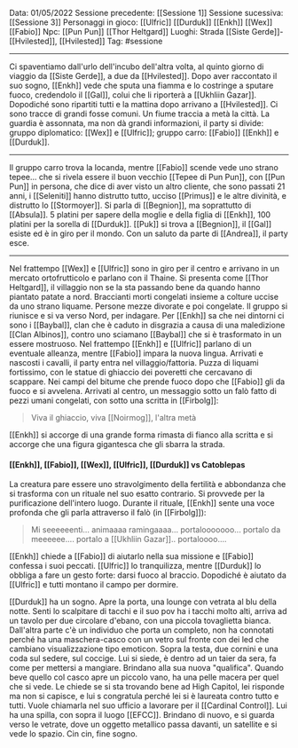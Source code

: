 Data: 01/05/2022
Sessione precedente: [[Sessione 1]]
Sessione sucessiva: [[Sessione 3]]
Personaggi in gioco: [[Ulfric]] [[Durduk]] [[Enkh]] [[Wex]] [[Fabio]]
Npc: [[Pun Pun]] [[Thor Heltgard]]
Luoghi: Strada [[Siste Gerde]]-[[Hvilested]], [[Hvilested]]
Tag: #sessione 

---
Ci spaventiamo dall'urlo dell'incubo dell'altra volta, al quinto giorno di viaggio da [[Siste Gerde]], a due da [[Hvilested]]. Dopo aver raccontato il suo sogno, [[Enkh]] vede che sputa una fiamma e lo costringe a sputare fuoco, credendolo il [[Gal]], colui che li riporterà a [[Ukhliin Gazar]]. Dopodiché sono ripartiti tutti e la mattina dopo arrivano a [[Hvilested]]. Ci sono tracce di grandi fosse comuni. Un fiume traccia a metà la città. La guardia è assonnata, ma non dà grandi informazioni, il party si divide: gruppo diplomatico: [[Wex]] e [[Ulfric]]; gruppo carro: [[Fabio]] [[Enkh]] e [[Durduk]]. 

---
Il gruppo carro trova la locanda, mentre [[Fabio]] scende vede uno strano tepee... che si rivela essere il buon vecchio [[Tepee di Pun Pun]], con [[Pun Pun]] in persona, che dice di aver visto un altro cliente, che sono passati 21 anni, i [[Seleniti]] hanno distrutto tutto, ucciso [[Primus]] e le altre divinità, e distrutto lo [[Stormoyer]]. Si parla di [[Begnion]], ma soprattutto di [[Absula]]. 5 platini per sapere della moglie e della figlia di [[Enkh]], 100 platini per la sorella di [[Durduk]]. [[Puk]] si trova a [[Begnion]], il [[Gal]] esiste ed è in giro per il mondo. Con un saluto da parte di [[Andrea]], il party esce.

---
Nel frattempo [[Wex]] e [[Ulfric]] sono in giro per il centro e arrivano in un mercato ortofrutticolo e parlano con il Thaine. Si presenta come [[Thor Heltgard]], il villaggio non se la sta passando bene da quando hanno piantato patate a nord. Braccianti morti congelati insieme a colture uccise da uno strano liquame. Persone mezze divorate e poi congelate. Il gruppo si riunisce e si va verso Nord, per indagare. Per [[Enkh]] sa che nei dintorni ci sono i [[Baybal]], clan che è caduto in disgrazia a causa di una maledizione [[Clan Albinos]], contro uno sciamano [[Baybal]] che si è trasformato in un essere mostruoso. Nel frattempo [[Enkh]] e [[Ulfric]] parlano di un eventuale alleanza, mentre [[Fabio]] impara la nuova lingua. Arrivati e nascosti i cavalli, il party entra nel villaggio/fattoria. Puzza di liquami fortissimo, con le statue di ghiaccio dei poveretti che cercavano di scappare. Nei campi del bitume che prende fuoco dopo che [[Fabio]] gli da fuoco e si avvelena.  Arrivati al centro, un messaggio sotto un falò fatto di pezzi umani congelati, con sotto una scritta in [[Firbolg]]:
>Viva il ghiaccio, viva [[Noirmog]], l'altra metà

[[Enkh]] si accorge di una grande forma rimasta di fianco alla scritta e si accorge che una figura gigantesca che gli sbarra la strada.
#### [[Enkh]], [[Fabio]], [[Wex]], [[Ulfric]], [[Durduk]] vs Catoblepas
La creatura pare essere uno stravolgimento della fertilità e abbondanza che si trasforma con un rituale nel suo esatto contrario. Si provvede per la purificazione dell'intero luogo. Durante il rituale, [[Enkh]] sente una voce profonda che gli parla attraverso il falò (in [[Firbolg]]):
> Mi seeeeeenti... animaaaa ramingaaaa... portalooooooo... portalo da meeeeee.... portalo a [[Ukhliin Gazar]].. portaloooo....

[[Enkh]] chiede a [[Fabio]] di aiutarlo nella sua missione e [[Fabio]] confessa i suoi peccati. [[Ulfric]] lo tranquilizza, mentre [[Durduk]] lo obbliga a fare un gesto forte: darsi fuoco al braccio. Dopodiché è aiutato da [[Ulfric]] e tutti montano il campo per dormire. 

[[Durduk]] ha un sogno.
Apre la porta, una lounge con vetrata al blu della notte. Senti lo scalpitare di tacchi e il suo pov ha i tacchi molto alti, arriva ad un tavolo per due circolare d'ebano, con una piccola tovaglietta bianca. Dall'altra parte c'è un individuo che porta un completo, non ha connotati perché ha una maschera-casco con un vetro sul fronte con dei led che cambiano visualizzazione tipo emoticon. Sopra la testa, due cornini e una coda sul sedere, sul coccige. Lui si siede, è dentro ad un taier da sera, fa come per mettersi a mangiare. Brindano alla sua nuova "qualifica". Quando beve quello col casco apre un piccolo vano, ha una pelle macera per quel che si vede. Le chiede se si sta trovando bene ad High Capitol, lei risponde ma non si capisce, e lui s congratula perché lei si è laureata contro tutto e tutti. Vuole chiamarla nel suo ufficio a lavorare per il [[Cardinal Control]]. Lui ha una spilla, con sopra il luogo [[EFCC]]. Brindano di nuovo, e si guarda verso le vetrate, dove un oggetto metallico passa davanti, un satellite e si vede lo spazio. Cin cin, fine sogno. 